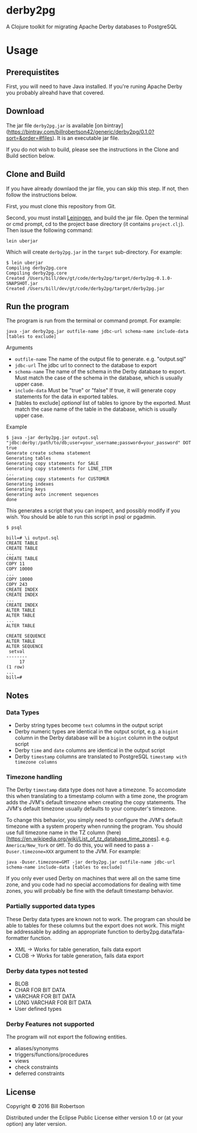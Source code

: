 # derby2pg

A Clojure toolkit for migrating Apache Derby databases to PostgreSQL

# Usage

## Prerequistites

First, you will need to have Java installed. If you're runing Apache
Derby you probably alreahd have that covered.

## Download

The jar file `derby2pg.jar` is available [on bintray]
(https://bintray.com/billrobertson42/generic/derby2pg/0.1.0?sort=&order=#files). It
is an executable jar file.

If you do not wish to build, please see the instructions in the Clone
and Build section below.

## Clone and Build

If you have already downlaod the jar file, you can skip this step. If
not, then follow the instructions below.

First, you must clone this repository from Git.

Second, you must install [Leiningen](http://leiningen.org/), and build
the jar file.  Open the terminal or cmd prompt, cd to the project base
directory (it contains `project.clj`).  Then issue the following
command:

    lein uberjar

Which will create `derby2pg.jar` in the `target` sub-directory. For example:

    $ lein uberjar
    Compiling derby2pg.core
    Compiling derby2pg.core
    Created /Users/bill/dev/gt/code/derby2pg/target/derby2pg-0.1.0-SNAPSHOT.jar
    Created /Users/bill/dev/gt/code/derby2pg/target/derby2pg.jar

## Run the program

The program is run from the terminal or command prompt. For example:

    java -jar derby2pg.jar outfile-name jdbc-url schema-name include-data [tables to exclude]

Arguments

* `outfile-name` The name of the output file to generate. e.g. "output.sql"
* `jdbc-url` The jdbc url to connect to the database to export
* `schema-name` The name of the schema in the Derby database to export. Must match the case of the schema in the database, which is usually upper case.
* `include-data` Must be "true" or "false" If true, it will generate copy statements for the data in exported tables.
* [tables to exclude] *optional* list of tables to ignore by the exported. Must match the case name of the table in the database, which is usually upper case.

Example

    $ java -jar derby2pg.jar output.sql "jdbc:derby:/path/to/db;user=your_username;password=your_password" DOT true
    Generate create schema statement
    Generating tables
    Generating copy statements for SALE
    Generating copy statements for LINE_ITEM
    ...
    Generating copy statements for CUSTOMER
    Generating indexes
    Generating keys
    Generating auto increment sequences
    done

This generates a script that you can inspect, and possibly modify if
you wish. You should be able to run this script in psql or pgadmin.

    $ psql

    bill=# \i output.sql
    CREATE TABLE
    CREATE TABLE
    ...
    CREATE TABLE
    COPY 11
    COPY 10000
    ...
    COPY 10000
    COPY 243
    CREATE INDEX
    CREATE INDEX
    ...
    CREATE INDEX
    ALTER TABLE
    ALTER TABLE
    ...
    ALTER TABLE
    
    CREATE SEQUENCE
    ALTER TABLE
    ALTER SEQUENCE
     setval 
    --------
         17
    (1 row)
    ...
    bill=#

## Notes

### Data Types

* Derby string types become `text` columns in the output script
* Derby numeric types are identical in the output script, e.g. a `bigint` column in the Derby database will be a `bigint` column in the output script
* Derby `time` and `date` columns are identical in the output script
* Derby `timestamp` columns are translated to PostgreSQL `timestamp with timezone columns`

### Timezone handling

The Derby `timestamp` data type does not have a timezone. To
accomodate this when translating to a timestamp column with a time
zone, the program adds the JVM's default timezone when creating the
copy statements. The JVM's default timezone usually defaults to your
computer's timezone.

To change this behavior, you simply need to configure the JVM's
default timezone with a system property when running the program.  You
should use full timezone name in the TZ column
(here)[https://en.wikipedia.org/wiki/List_of_tz_database_time_zones]. e.g. `America/New_York`
or `GMT`. To do this, you will need to pass a `-Duser.timezone=XXX`
argument to the JVM. For example:

    java -Duser.timezone=GMT -jar derby2pg.jar outfile-name jdbc-url schema-name include-data [tables to exclude]

If you only ever used Derby on machines that were all on the same time
zone, and you code had no special accomodations for dealing with time
zones, you will probably be fine with the default timestamp behavior.

### Partially supported data types

These Derby data types are known not to work. The program can should
be able to tables for these columns but the export does not work. This
might be addressable by adding an appropriate function to
derby2pg.data/fata-formatter function.

* XML -> Works for table generation, fails data export
* CLOB -> Works for table generation, fails data export

### Derby data types not tested

* BLOB
* CHAR FOR BIT DATA
* VARCHAR FOR BIT DATA
* LONG VARCHAR FOR BIT DATA
* User defined types

### Derby Features not supported

The program will not export the following entities.

* aliases/synonyms
* triggers/functions/procedures
* views
* check constraints
* deferred constraints

## License

Copyright © 2016 Bill Robertson

Distributed under the Eclipse Public License either version 1.0 or (at
your option) any later version.


